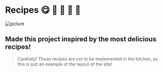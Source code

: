 # Recipes 😋 🥐 🍰 🧁 🍡

![picture](/img/BeFunky%20Collage.jpg)

## Made this project inspired by the most delicious recipes!

>Carefully! These recipes are not to be implemented in the kitchen, as this is just an example of the layout of the site!

